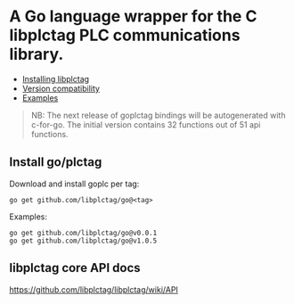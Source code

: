 # A Go language wrapper for the C libplctag PLC communications library.

- [Installing libplctag](docs/installing-libplctag.md)
- [Version compatibility](docs/version-compatibility.md)
- [Examples](examples/README.md)

> NB: The next release of goplctag bindings will be autogenerated with c-for-go. The initial version contains 32 functions out of 51 api functions.

## Install go/plctag

Download and install goplc per tag:

```
go get github.com/libplctag/go@<tag>
```

Examples:

```
go get github.com/libplctag/go@v0.0.1
go get github.com/libplctag/go@v1.0.5
```

## libplctag core API docs

https://github.com/libplctag/libplctag/wiki/API
